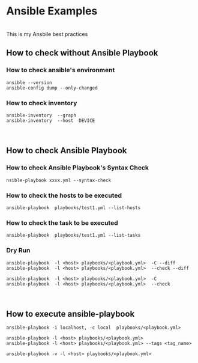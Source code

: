 # Ansible Examples

<br>
This is my Ansbile best practices
<br>

## How to check without Ansible Playbook
### How to check ansible's environment
```
ansible --version
ansible-config dump --only-changed
```


### How to check inventory

```
ansible-inventory  --graph
ansible-inventory  --host  DEVICE
```

<br>

## How to check Ansible Playbook

### How to check Ansible Playbook's Syntax Check

```
nsible-playbook xxxx.yml --syntax-check
```

### How to check the hosts to be executed
```
ansible-playbook  playbooks/test1.yml --list-hosts
```

### How to check the task to be executed
```
ansible-playbook  playbooks/test1.yml --list-tasks
```

### Dry Run
```
ansible-playbook  -l <host> playbooks/<playbook.yml>  -C --diff
ansible-playbook  -l <host> playbooks/<playbook.yml>  --check --diff

ansible-playbook  -l <host> playbooks/<playbook.yml>  -C
ansible-playbook  -l <host> playbooks/<playbook.yml>  --check
```

<br>

## How to execute ansible-playbook

```
ansible-playbook -i localhost, -c local  playbooks/<playbook.yml>

ansible-playbook -l <host> playbooks/<playbook.yml>
ansible-playbook -l <host> playbooks/<playbook.yml> --tags <tag_name>

ansible-playbook -v -l <host> playbooks/<playbook.yml>
```

